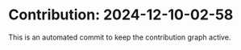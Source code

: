 # Contribution: 2024-12-10-02-58
This is an automated commit to keep the contribution graph active.
